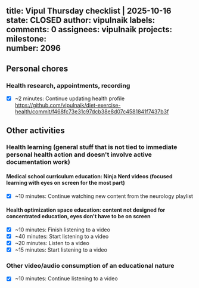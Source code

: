 title:	Vipul Thursday checklist | 2025-10-16
state:	CLOSED
author:	vipulnaik
labels:	
comments:	0
assignees:	vipulnaik
projects:	
milestone:	
number:	2096
--
## Personal chores

### Health research, appointments, recording

- [x] ~2 minutes: Continue updating health profile https://github.com/vipulnaik/diet-exercise-health/commit/f468fc73e31c97dcb38e8d07c4581841f7437b3f

## Other activities

### Health learning (general stuff that is not tied to immediate personal health action and doesn't involve active documentation work)

#### Medical school curriculum education: Ninja Nerd videos (focused learning with eyes on screen for the most part)

- [x] ~10 minutes: Continue watching new content from the neurology playlist

#### Health optimization space education: content not designed for concentrated education, eyes don't have to be on screen

- [x] ~10 minutes: Finish listening to a video
- [x] ~40 minutes: Start listening to a video
- [x] ~20 minutes: Listen to a video
- [x] ~15 minutes: Start listening to a video

### Other video/audio consumption of an educational nature

- [x] ~10 minutes: Continue listening to a video
